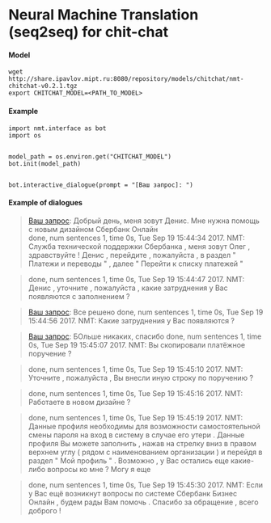 # Neural Machine Translation (seq2seq) for chit-chat

#### Model

```
wget  http://share.ipavlov.mipt.ru:8080/repository/models/chitchat/nmt-chitchat-v0.2.1.tgz
export CHITCHAT_MODEL=<PATH_TO_MODEL>
```

#### Example
```
import nmt.interface as bot
import os


model_path = os.environ.get("CHITCHAT_MODEL")
bot.init(model_path)


bot.interactive_dialogue(prompt = "[Ваш запрос]: ")

```

#### Example of dialogues

> [Ваш запрос]: Добрый день, меня зовут Денис. Мне нужна помощь с новым дизайном Сбербанк Онлайн    
>  done, num sentences 1, time 0s, Tue Sep 19 15:44:34 2017.
> NMT: Служба технической поддержки Сбербанка , меня зовут Олег , здравствуйте ! Денис , перейдите , пожалуйста , в раздел " Платежи и переводы " , далее " Перейти к списку платежей "

> [Ваш запрос]: Спасибо
>  done, num sentences 1, time 0s, Tue Sep 19 15:44:47 2017.
> NMT: Денис , уточните , пожалуйста , какие затруднения у Вас появляются с заполнением ?

> [Ваш запрос]: Все решено
>  done, num sentences 1, time 0s, Tue Sep 19 15:44:56 2017.
> NMT: Какие затруднения у Вас появляются ?

> [Ваш запрос]: БОльше никаких, спасибо
>  done, num sentences 1, time 0s, Tue Sep 19 15:45:07 2017.
> NMT: Вы скопировали платёжное поручение ?

> [Ваш запрос]: Да
>  done, num sentences 1, time 0s, Tue Sep 19 15:45:10 2017.
> NMT: Уточните , пожалуйста , Вы внесли иную строку по поручению ?

> [Ваш запрос]: Да
>  done, num sentences 1, time 0s, Tue Sep 19 15:45:16 2017.
> NMT: Работаете в новом дизайне ?

> [Ваш запрос]: Да
>  done, num sentences 1, time 0s, Tue Sep 19 15:45:19 2017.
> NMT: Данные профиля необходимы для возможности самостоятельной смены пароля на вход в систему в случае его утери . Данные профиля Вы можете заполнить , нажав на стрелку вниз в правом верхнем углу ( рядом с наименованием организации ) и перейдя в раздел " Мой профиль " . Возможно , у Вас остались еще какие-либо вопросы ко мне ? Могу я еще

> [Ваш запрос]: Нет
>  done, num sentences 1, time 0s, Tue Sep 19 15:45:30 2017.
> NMT: Если у Вас ещё возникнут вопросы по системе Сбербанк Бизнес Онлайн , будем рады Вам помочь . Спасибо за обращение , всего доброго !
